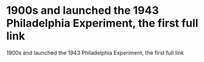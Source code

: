 # 1900s and launched the 1943 Philadelphia Experiment, the first full link

1900s and launched the 1943 Philadelphia Experiment, the first full link